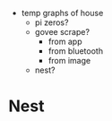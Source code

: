 - temp graphs of house
  - pi zeros?
  - govee scrape?
    - from app
    - from bluetooth
    - from image
  - nest?

# Nest